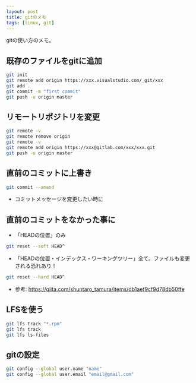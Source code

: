 ```yaml
---
layout: post
title: gitのメモ
tags: [linux, git]
---
```


gitの使い方のメモ。

## 既存のファイルをgitに追加

```bash
git init
git remote add origin https://xxx.visualstudio.com/_git/xxx
git add .
git commit -m "first commit"
git push -u origin master
```

## リモートリポジトリを変更

```bash
git remote -v
git remote remove origin
git remote -v
git remote add origin https://xxx@gitlab.com/xxx/xxx.git
git push -u origin master
```

## 直前のコミットに上書き

```bash
git commit --amend
```
- コミットメッセージを変更したい時に

## 直前のコミットをなかった事に

- 「HEADの位置」のみ
```bash
git reset --soft HEAD^
```

- 「HEADの位置・インデックス・ワーキングツリー」全て。ファイルも変更される恐れあり！
```bash
git reset --hard HEAD^
```

- 参考: https://qiita.com/shuntaro_tamura/items/db1aef9cf9d78db50ffe

## LFSを使う

```bash
git lfs track "*.rpm"
git lfs track
git lfs ls-files
```

## gitの設定

```bash
git config --global user.name "name"
git config --global user.email "email@gmail.com"
```
